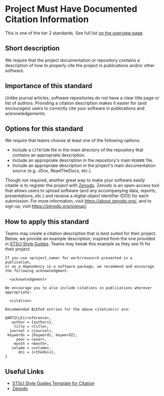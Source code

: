 # Project Must Have Documented Citation Information

This is one of the tier 2 standards. See full list [on the overview page](README.md).

## Short description

We require that the project documentation or repository contains a description of how to properly cite the project in publications and/or other software.

## Importance of this standard

Unlike journal articles, software repositories do not have a clear title page or list of authors.  Providing a citation description makes it easier for (and encourages) users to correctly cite your software in publications and acknowledgements.

## Options for this standard

We require that teams choose at least one of the following options:

- Include a `CITATION` file in the main directory of the repository that contains an appropriate description.
- Include an appropriate description in the repository's main `README` file.
- Include an appropriate description in the project's main documentation source (e.g. JDox, ReadTheDocs, etc.).

Though not required, another great way to make your software easily citable is to register the project with [Zenodo](https://zenodo.org/).  Zenodo is an open-access tool that allows users to upload software (and any accompanying data, reports, presentations, etc.) and receive a digital object identifier (DOI) for each submission.  For more information, visit https://about.zenodo.org/, and to sign up, visit https://zenodo.org/signup/.

## How to apply this standard

Teams may create a citation description that is best suited for their project.  Below, we provide an example description, inspired from the one provided in [STScI Style Guides](https://github.com/spacetelescope/style-guides/blob/master/templates/CITATION).  Teams may tweak this example as they see fit for their project.

```
If you use <project_name> for work/research presented in a publication,
or as a dependency in a software package, we recommend and encourage
the following acknowledgment:

  <acknowledgement>

We encourage you to also include citations in publications wherever
appropriate:

  <citation>

Recommended BibTeX entries for the above citation(s) are:

@ARTICLE{<reference>,
   author = {authors},
    title = <title>,
  journal = <journal>,
 keywords = {keyword1, keyword2},
     year = <year>,
    month = <month>,
   volume = <volume>,
      doi = {<thedoi>},
}
```

## Useful Links

- [STScI Style Guides Template for Citation](https://github.com/spacetelescope/style-guides/blob/master/templates/CITATION)
- [Zenodo](https://zenodo.org)